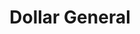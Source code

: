 ---
title: "Dollar General"
url: /cleveland/dollar-general-blackburn-road-southeast/
shop: Kramladen
---